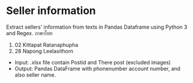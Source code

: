 # Seller information
Extract sellers' information from texts in Pandas Dataframe using Python 3 and Regex. ภาษาไทย

1. 02 Kittapat Ratanaphupha
2. 28 Napong Leelasithorn

- Input: .xlsx file contain Postid and There post (excluded images)
- Output: Pandas DataFrame with phonenumber account number, and also seller name.
